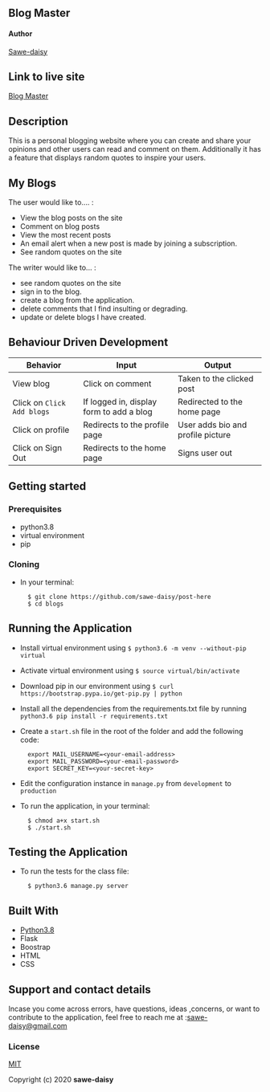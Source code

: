 ## Blog Master

#### Author

[Sawe-daisy](https://github.com/sawe-daisy)


## Link to live site

[Blog Master](https://blogtoday.herokuapp.com/)

## Description
This is a personal blogging website where you can create and share your opinions and other users can read and comment on them. Additionally it has a feature that displays random quotes to inspire your users.

## My Blogs
The user would like to.... :
*  View the blog posts on the site
*  Comment on blog posts
*  View the most recent posts
*  An email alert when a new post is made by joining a        subscription.
* See random quotes on the site

The writer would like to... :

* see random quotes on the site
* sign in to the blog.
* create a blog from the application.
* delete comments that I find insulting or degrading.
* update or delete blogs I have created.




## Behaviour Driven Development
| Behavior            | Input                         | Output                        | 
| ------------------- | ----------------------------- | ----------------------------- |
| View blog | Click on comment | Taken to the clicked post | Click on `Comment` | Taken to where you can comment | Signs In/ Signs Up |
| Click on `Click Add blogs` | If logged in, display form to add a blog| Redirected to the home page |
| Click on profile | Redirects to the profile page | User adds bio and profile picture |
| Click on Sign Out | Redirects to the home page | Signs user out |


## Getting started

### Prerequisites
* python3.8
* virtual environment
* pip

### Cloning
* In your terminal:
        
        $ git clone https://github.com/sawe-daisy/post-here
        $ cd blogs

## Running the Application
* Install virtual environment using `$ python3.6 -m venv --without-pip virtual`
* Activate virtual environment using `$ source virtual/bin/activate`
* Download pip in our environment using `$ curl https://bootstrap.pypa.io/get-pip.py | python`
* Install all the dependencies from the requirements.txt file by running `python3.6 pip install -r requirements.txt`
* Create a `start.sh` file in the root of the folder and add the following code:

        export MAIL_USERNAME=<your-email-address>
        export MAIL_PASSWORD=<your-email-password>
        export SECRET_KEY=<your-secret-key>

* Edit the configuration instance in `manage.py` from `development` to `production`
* To run the application, in your terminal:

        $ chmod a+x start.sh
        $ ./start.sh
        
## Testing the Application
* To run the tests for the class file:

        $ python3.6 manage.py server
        
## Built With

* [Python3.8](https://docs.python.org/3/)
* Flask
* Boostrap
* HTML
* CSS


## Support and contact details
 Incase you come across errors, have questions, ideas ,concerns, or want to contribute to the application, feel free to reach me at :sawe-daisy@gmail.com

### License
[MIT](https://github.com/sawe-daisy/post-here/blob/master/LICENSE)

Copyright (c) 2020 **sawe-daisy**